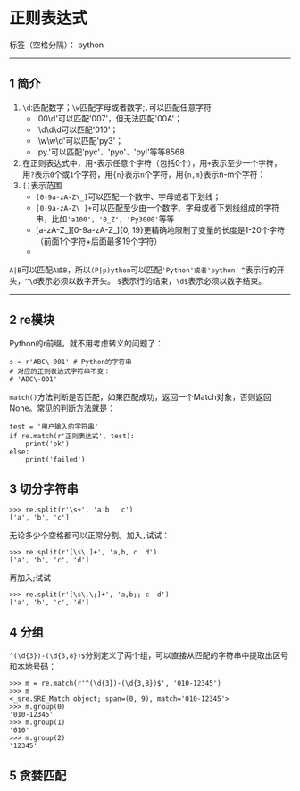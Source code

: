 ﻿# 正则表达式

标签（空格分隔）： python

---
## 1 简介
 1. `\d`:匹配数字；`\w`匹配字母或者数字;`.`可以匹配任意字符
     - '00\d'可以匹配'007'，但无法匹配'00A'；
     - `\d\d\d可以匹配'010'；
     - '\w\w\d'可以匹配'py3'；
     - 'py.'可以匹配'pyc'、'pyo'、'py!'等等8568
 2. 在正则表达式中，用`*`表示任意个字符（包括0个），用`+`表示至少一个字符，用`?`表示`0`个或`1`个字符，用`{n}`表示`n`个字符，用`{n,m}`表示n-m个字符：
 3. `[]`表示范围
     - `[0-9a-zA-Z\_]`可以匹配一个数字、字母或者下划线；
     - `[0-9a-zA-Z\_]+`可以匹配至少由一个数字、字母或者下划线组成的字符串，比如`'a100'`，`'0_Z'`，`'Py3000'`等等
     - [a-zA-Z\_][0-9a-zA-Z\_]{0, 19}更精确地限制了变量的长度是1-20个字符（前面1个字符+后面最多19个字符）
     - 
`A|B`可以匹配`A或B`，所以`(P|p)ython`可以匹配`'Python'或者'python'`
`^`表示行的开头，`^\d`表示必须以数字开头。
`$`表示行的结束，`\d$`表示必须以数字结束。

----------

## 2 re模块
Python的r前缀，就不用考虑转义的问题了：

    s = r'ABC\-001' # Python的字符串
    # 对应的正则表达式字符串不变：
    # 'ABC\-001'
`match()`方法判断是否匹配，如果匹配成功，返回一个Match对象，否则返回None。常见的判断方法就是：

    test = '用户输入的字符串'
    if re.match(r'正则表达式', test):
        print('ok')
    else:
        print('failed')

## 3 切分字符串

    >>> re.split(r'\s+', 'a b   c')
    ['a', 'b', 'c']
无论多少个空格都可以正常分割。加入`,`试试：

    >>> re.split(r'[\s\,]+', 'a,b, c  d')
    ['a', 'b', 'c', 'd']
再加入;试试

    >>> re.split(r'[\s\,\;]+', 'a,b;; c  d')
    ['a', 'b', 'c', 'd']
    
## 4 分组
`^(\d{3})-(\d{3,8})$`分别定义了两个组，可以直接从匹配的字符串中提取出区号和本地号码：

    >>> m = re.match(r'^(\d{3})-(\d{3,8})$', '010-12345')
    >>> m
    <_sre.SRE_Match object; span=(0, 9), match='010-12345'>
    >>> m.group(0)
    '010-12345'
    >>> m.group(1)
    '010'
    >>> m.group(2)
    '12345'
## 5 贪婪匹配